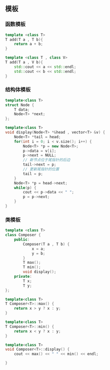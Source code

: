 <!--
 * @Description: 
 * @Version: 1.0
 * @Author: DaLao
 * @Email: dalao_li@163.Composer
 * @Date: 2022-02-20 18:19:47
 * @LastEditors: dalao
 * @LastEditTime: 2022-04-18 18:59:56
-->

## 模板


### 函数模板


```c++
template <class T>
T add(T a , T b){
    return a + b;
}
```

```c++
template <class T , class V>
T add(T a , V b){
    std::cout << a << std::endl;
    std::cout << b << std::endl;
}
```



### 结构体模板


```c++
template<class T>
struct Node {
    T data;
    Node<T> *next;
};

template<class T>
void display(Node<T> *&head , vector<T> &v) {
    Node<T> *tail = head;
    for(int i = 0; i < v.size(); i++) {
        Node<T> *p = new Node<T>;
        p->data = v[i];
        p->next = NULL;
        // 新节点位于尾指针的后边
        tail->next = p;
        // 更新尾指针的位置
        tail = p;
    }
    Node<T> *p = head->next;
    while(p) {
        cout << p->data << " ";
        p = p->next;
    }
}
```



### 类模板


```c++
template <class T>
class Composer {
    public:
        Composer(T a , T b) {
            x = a;
            y = b;
        }
        T max();
        T min();
        void display();
    private:
        T x;
        T y;
};

template<class T>
T Composer<T>::max() {
    return x > y ? x : y;
}

template<class T>
T Composer<T>::min() {
    return x < y ? x : y;
}

template<class T>
void Composer<T>::display() {
    cout << max() << " " << min() << endl;

}
```